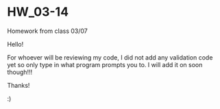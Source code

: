 # HW_03-14
Homework from class 03/07

Hello!

For whoever will be reviewing my code, I did not add any validation code yet so only type in what program
prompts you to. I will add it on soon though!!!

Thanks!

:)
